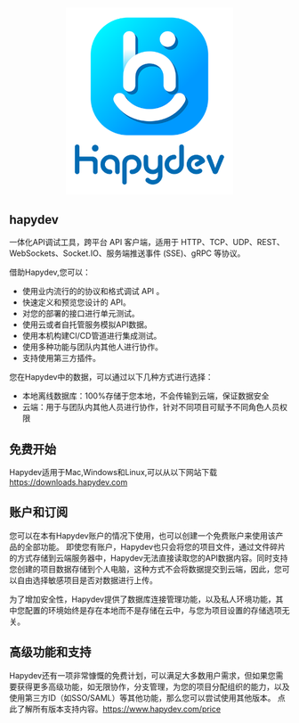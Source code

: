 <br />
<p align="center"><img src="src/assets/logo-readme.png" width="300"  /></p>

## hapydev

一体化API调试工具，跨平台 API 客户端，适用于 HTTP、TCP、UDP、REST、WebSockets、Socket.IO、服务端推送事件 (SSE)、gRPC 等协议。

借助Hapydev,您可以：

- 使用业内流行的的协议和格式调试 API 。
- 快速定义和预览您设计的 API。
- 对您的部署的接口进行单元测试。
- 使用云或者自托管服务模拟API数据。
- 使用本机构建CI/CD管道进行集成测试。
- 使用多种功能与团队内其他人进行协作。
- 支持使用第三方插件。

您在Hapydev中的数据，可以通过以下几种方式进行选择：

- 本地离线数据库：100%存储于您本地，不会传输到云端，保证数据安全
- 云端：用于与团队内其他人员进行协作，针对不同项目可赋予不同角色人员权限

## 免费开始

Hapydev适用于Mac,Windows和Linux,可以从以下网站下载
https://downloads.hapydev.com

## 账户和订阅

您可以在本有Hapydev账户的情况下使用，也可以创建一个免费账户来使用该产品的全部功能。
即使您有账户，Hapydev也只会将您的项目文件，通过文件碎片的方式存储到云端服务器中，Hapydev无法直接读取您的API数据内容。同时支持您创建的项目数据存储到个人电脑，这种方式不会将数据提交到云端，因此，您可以自由选择敏感项目是否对数据进行上传。

为了增加安全性，Hapydev提供了数据库连接管理功能，以及私人环境功能，其中您配置的环境始终是存在本地而不是存储在云中，与您为项目设置的存储选项无关。

## 高级功能和支持

Hapydev还有一项非常慷慨的免费计划，可以满足大多数用户需求，但如果您需要获得更多高级功能，如无限协作，分支管理，为您的项目分配组织的能力，以及使用第三方ID（如SSO/SAML）等其他功能，那么您可以尝试使用其他版本。
点此了解所有版本支持内容。https://www.hapydev.com/price
